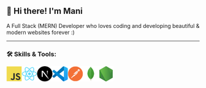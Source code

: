 ## 👋 Hi there! I'm Mani 

A Full Stack (MERN) Developer who loves coding and developing beautiful & modern websites forever :)

---

### 🛠️ Skills & Tools:

<div style='display:flex'>
<img src="https://raw.githubusercontent.com/devicons/devicon/master/icons/javascript/javascript-original.svg" alt="JavaScript" width="40" height="40"/>
<img src="https://raw.githubusercontent.com/devicons/devicon/master/icons/react/react-original.svg" alt="React" width="40" height="40"/>
<img src="https://raw.githubusercontent.com/devicons/devicon/master/icons/nextjs/nextjs-original.svg" alt="Next.js" width="40" height="40"/>
<img src="https://raw.githubusercontent.com/devicons/devicon/master/icons/vscode/vscode-original.svg" alt="VS Code" width="40" height="40"/>
<img src="https://raw.githubusercontent.com/devicons/devicon/master/icons/postman/postman-original.svg" alt="Postman" width="40" height="40"/>
<img src="https://raw.githubusercontent.com/devicons/devicon/master/icons/mongodb/mongodb-original.svg" alt="MongoDB" width="40" height="40"/>
<img src="https://raw.githubusercontent.com/devicons/devicon/master/icons/nodejs/nodejs-original.svg" alt="Node.js" width="40" height="40"/>
</div>

